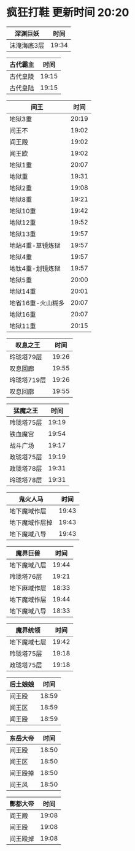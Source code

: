 # 疯狂打鞋 更新时间 20:20

| 深渊巨妖   | 时间    |
|--------|-------|
| 沫淹海底3层 | 19:34 |

| 古代霸主   | 时间    |
|--------|-------|
| 古代皇陵 | 19:15 |
| 古代皇陆 | 19:15 |

| 间王   | 时间    |
|--------|-------|
| 地狱3重 | 20:19 |
| 间王不 | 19:02 |
| 阎王殿 | 19:02 |
| 闻王欧 | 19:02 |
| 地狱1重 | 20:07 |
| 地狱重 | 19:31 |
| 地狱2重 | 19:08 |
| 地狱8重 | 19:21 |
| 地狱10重 | 19:42 |
| 地狱12重 | 19:52 |
| 地狱13重 | 19:57 |
| 地站4重-草镜炼狱 | 19:57 |
| 地狱4重 | 19:57 |
| 地钛4重-划镜炼狱 | 19:57 |
| 地狱5重 | 20:00 |
| 地狱14重 | 20:01 |
| 地省16重-火山糊多 | 20:07 |
| 地狱16重 | 20:07 |
| 地狱11重 | 20:15 |

| 叹息之王   | 时间    |
|--------|-------|
| 玲珑塔79层 | 19:26 |
| 叹息回廊 | 19:55 |
| 玲珑塔719层 | 19:26 |
| 叹息回廓 | 19:55 |

| 猛魔之王   | 时间    |
|--------|-------|
| 玲珑塔75层 | 19:19 |
| 铁血魔宫 | 19:54 |
| 战斗广场 | 19:17 |
| 政珑塔75层 | 19:19 |
| 政珑塔78层 | 19:31 |
| 玲珑塔78层 | 19:31 |

| 鬼火人马   | 时间    |
|--------|-------|
| 地下魔域作层 | 19:43 |
| 地下魔域作层掉 | 19:43 |
| 地下魔域八导 | 19:43 |

| 魔界巨兽   | 时间    |
|--------|-------|
| 地下魔域八层 | 19:44 |
| 玲珑塔76层 | 19:21 |
| 地下麻域作层 | 18:33 |
| 地下魔域作层 | 19:44 |
| 地下魔域八导 | 18:33 |

| 魔界统领   | 时间    |
|--------|-------|
| 地下魔域七层 | 19:42 |
| 玲珑塔75层 | 19:18 |
| 政珑塔75层 | 19:18 |

| 后土娘娘   | 时间    |
|--------|-------|
| 间王殴 | 18:59 |
| 闻王区 | 18:59 |
| 闻王殴 | 18:59 |

| 东岳大帝   | 时间    |
|--------|-------|
| 间王殴 | 18:50 |
| 闻王区 | 18:50 |
| 间王殴掉 | 18:50 |
| 间王风 | 18:50 |

| 酆都大帝   | 时间    |
|--------|-------|
| 阎王殿 | 19:08 |
| 间王殴 | 19:08 |
| 间王殴掉 | 19:08 |